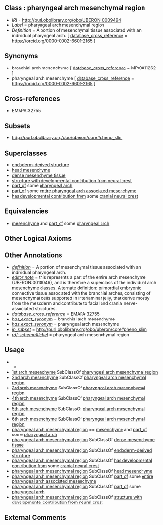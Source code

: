 
## Class : pharyngeal arch mesenchymal region

 * *IRI* = http://purl.obolibrary.org/obo/UBERON_0009494
 * *Label* = pharyngeal arch mesenchymal region
 * *Definition* = A portion of mesenchymal tissue associated with an individual pharyngeal arch. [ [database_cross_reference](../../ef/oboInOwl#hasDbXref.md) = https://orcid.org/0000-0002-6601-2165 ]

## Synonyms

 * branchial arch mesenchyme [ [database_cross_reference](../../ef/oboInOwl#hasDbXref.md) = MP:0011262 ]
 * pharyngeal arch mesenchyme [ [database_cross_reference](../../ef/oboInOwl#hasDbXref.md) = https://orcid.org/0000-0002-6601-2165 ]

## Cross-references

 * EMAPA:32755

## Subsets

 * http://purl.obolibrary.org/obo/uberon/core#pheno_slim

## Superclasses

 * [endoderm-derived structure](../../UBERON/19/UBERON_0004119.md)
 * [head mesenchyme](../../UBERON/53/UBERON_0005253.md)
 * [dense mesenchyme tissue](../../UBERON/24/UBERON_0007524.md)
 * [structure with developmental contribution from neural crest](../../UBERON/14/UBERON_0010314.md)
 * [part_of](../../BFO/50/BFO_0000050.md) some [pharyngeal arch](../../UBERON/39/UBERON_0002539.md)
 * [part_of](../../BFO/50/BFO_0000050.md) some [entire pharyngeal arch associated mesenchyme](../../UBERON/46/UBERON_0010046.md)
 * [has developmental contribution from](../../RO/54/RO_0002254.md) some [cranial neural crest](../../UBERON/99/UBERON_0003099.md)

## Equivalencies

 * [mesenchyme](../../UBERON/04/UBERON_0003104.md) and [part_of](../../BFO/50/BFO_0000050.md) some [pharyngeal arch](../../UBERON/39/UBERON_0002539.md)

## Other Logical Axioms


## Other Annotations

 * *[definition](../../IAO/15/IAO_0000115.md)* = A portion of mesenchymal tissue associated with an individual pharyngeal arch.
 * *[editor note](../../IAO/16/IAO_0000116.md)* = this represents a part of the entire arch mesenchyme (UBERON:0010046), and is therefore a superclass of the individual arch mesenchyme classes. Alternate definition: primordial embryonic connective tissue associated with the branchial arches, consisting of mesenchymal cells supported in interlaminar jelly, that derive mostly from the mesoderm and contribute to facial and cranial nerve-associated structures. 
 * *[database_cross_reference](../../ef/oboInOwl#hasDbXref.md)* = EMAPA:32755
 * *[has_exact_synonym](../../ym/oboInOwl#hasExactSynonym.md)* = branchial arch mesenchyme
 * *[has_exact_synonym](../../ym/oboInOwl#hasExactSynonym.md)* = pharyngeal arch mesenchyme
 * *[in_subset](../../et/oboInOwl#inSubset.md)* = http://purl.obolibrary.org/obo/uberon/core#pheno_slim
 * *[rdf-schema#label](../../el/rdf-schema#label.md)* = pharyngeal arch mesenchymal region

## Usage

 * -
 * [1st arch mesenchyme](../../UBERON/42/UBERON_0010042.md) SubClassOf [pharyngeal arch mesenchymal region](../../UBERON/94/UBERON_0009494.md)
 * [2nd arch mesenchyme](../../UBERON/89/UBERON_0005689.md) SubClassOf [pharyngeal arch mesenchymal region](../../UBERON/94/UBERON_0009494.md)
 * [3rd arch mesenchyme](../../UBERON/90/UBERON_0005690.md) SubClassOf [pharyngeal arch mesenchymal region](../../UBERON/94/UBERON_0009494.md)
 * [4th arch mesenchyme](../../UBERON/91/UBERON_0005691.md) SubClassOf [pharyngeal arch mesenchymal region](../../UBERON/94/UBERON_0009494.md)
 * [5th arch mesenchyme](../../UBERON/02/UBERON_0013502.md) SubClassOf [pharyngeal arch mesenchymal region](../../UBERON/94/UBERON_0009494.md)
 * [6th arch mesenchyme](../../UBERON/31/UBERON_0010031.md) SubClassOf [pharyngeal arch mesenchymal region](../../UBERON/94/UBERON_0009494.md)
 * [pharyngeal arch mesenchymal region](../../UBERON/94/UBERON_0009494.md) == [mesenchyme](../../UBERON/04/UBERON_0003104.md) and [part_of](../../BFO/50/BFO_0000050.md) some [pharyngeal arch](../../UBERON/39/UBERON_0002539.md)
 * [pharyngeal arch mesenchymal region](../../UBERON/94/UBERON_0009494.md) SubClassOf [dense mesenchyme tissue](../../UBERON/24/UBERON_0007524.md)
 * [pharyngeal arch mesenchymal region](../../UBERON/94/UBERON_0009494.md) SubClassOf [endoderm-derived structure](../../UBERON/19/UBERON_0004119.md)
 * [pharyngeal arch mesenchymal region](../../UBERON/94/UBERON_0009494.md) SubClassOf [has developmental contribution from](../../RO/54/RO_0002254.md) some [cranial neural crest](../../UBERON/99/UBERON_0003099.md)
 * [pharyngeal arch mesenchymal region](../../UBERON/94/UBERON_0009494.md) SubClassOf [head mesenchyme](../../UBERON/53/UBERON_0005253.md)
 * [pharyngeal arch mesenchymal region](../../UBERON/94/UBERON_0009494.md) SubClassOf [part_of](../../BFO/50/BFO_0000050.md) some [entire pharyngeal arch associated mesenchyme](../../UBERON/46/UBERON_0010046.md)
 * [pharyngeal arch mesenchymal region](../../UBERON/94/UBERON_0009494.md) SubClassOf [part_of](../../BFO/50/BFO_0000050.md) some [pharyngeal arch](../../UBERON/39/UBERON_0002539.md)
 * [pharyngeal arch mesenchymal region](../../UBERON/94/UBERON_0009494.md) SubClassOf [structure with developmental contribution from neural crest](../../UBERON/14/UBERON_0010314.md)

## External Comments


